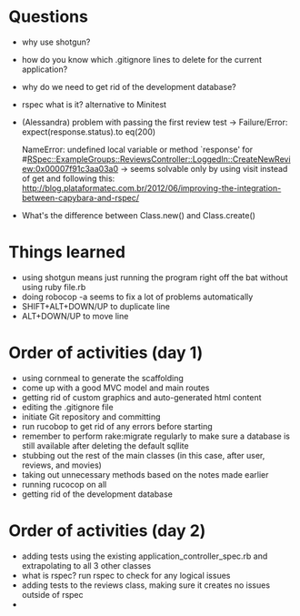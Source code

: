# Questions
  * why use shotgun?
  * how do you know which .gitignore lines to delete for the current application?
  * why do we need to get rid of the development database?
  * rspec what is it? alternative to Minitest
  * (Alessandra) problem with passing the first review test
  -> Failure/Error: expect(response.status).to eq(200)
     
     NameError:
       undefined local variable or method `response' for #<RSpec::ExampleGroups::ReviewsController::LoggedIn::CreateNewReview:0x00007f91c3aa03a0>
    -> seems solvable only by using visit instead of get and following this: http://blog.plataformatec.com.br/2012/06/improving-the-integration-between-capybara-and-rspec/
  * What's the difference between Class.new() and Class.create()

# Things learned
  * using shotgun means just running the program right off the bat without using ruby file.rb
  * doing robocop -a seems to fix a lot of problems automatically
  * SHIFT+ALT+DOWN/UP to duplicate line
  * ALT+DOWN/UP to move line


# Order of activities (day 1)
  * using cornmeal to generate the scaffolding
  * come up with a good MVC model and main routes
  * getting rid of custom graphics and auto-generated html content
  * editing the .gitignore file
  * initiate Git repository and committing
  * run rucobop to get rid of any errors before starting
  * remember to perform rake:migrate regularly to make sure a database is still available after deleting the default sqllite
  * stubbing out the rest of the main classes (in this case, after user, reviews, and movies)
  * taking out unnecessary methods based on the notes made earlier
  * running rucocop on all
  * getting rid of the development database

# Order of activities (day 2)
  * adding tests using the existing application_controller_spec.rb and extrapolating to all 3 other classes
  * what is rspec? run rspec to check for any logical issues
  * adding tests to the reviews class, making sure it creates no issues outside of rspec
  * 
